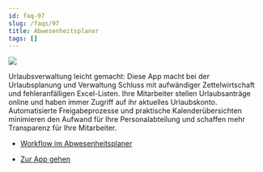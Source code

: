 ```yaml
---
id: faq-97
slug: /faqs/97
title: Abwesenheitsplaner
tags: []
---
```

![](https://caqadmin.blob.core.windows.net/faqs/97-images/b3ee39c7-274f-4ee8-8fdb-a64aa2410e4e-mceclip0.png)

Urlaubsverwaltung leicht gemacht: Diese App macht bei der Urlaubsplanung und Verwaltung Schluss mit aufwändiger Zettelwirtschaft und fehleranfälligen Excel-Listen. Ihre Mitarbeiter stellen Urlaubsanträge online und haben immer Zugriff auf ihr aktuelles Urlaubskonto. Automatisierte Freigabeprozesse und praktische Kalenderübersichten minimieren den Aufwand für Ihre Personalabteilung und schaffen mehr Transparenz für Ihre Mitarbeiter.

*   [Workflow im Abwesenheitsplaner](100)

*   [Zur App gehen](https://support.qmbase.com/Account/findworkspace?returnUrl=/absenceplanner)